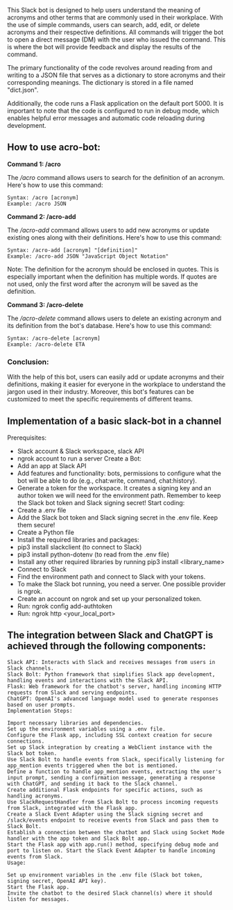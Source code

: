This Slack bot is designed to help users understand the meaning of acronyms and other terms that are commonly used in their workplace. With the use of simple commands, users can search, add, edit, or delete acronyms and their respective definitions. All commands will trigger the bot to open a direct message (DM) with the user who issued the command. This is where the bot will provide feedback and display the results of the command.

The primary functionality of the code revolves around reading from and writing to a JSON file that serves as a dictionary to store acronyms and their corresponding meanings. The dictionary is stored in a file named "dict.json".

Additionally, the code runs a Flask application on the default port 5000. It is important to note that the code is configured to run in debug mode, which enables helpful error messages and automatic code reloading during development.

## How to use acro-bot:
**Command 1: /acro**
  
The _/acro_ command allows users to search for the definition of an acronym. Here's how to use this command:
```
Syntax: /acro [acronym]
Example: /acro JSON
```
**Command 2: /acro-add**

The _/acro-add_ command allows users to add new acronyms or update existing ones along with their definitions. Here's how to use this command:
```
Syntax: /acro-add [acronym] "[definition]"
Example: /acro-add JSON "JavaScript Object Notation"
```
Note: The definition for the acronym should be enclosed in quotes. This is especially important when the definition has multiple words. If quotes are not used, only the first word after the acronym will be saved as the definition.

**Command 3: /acro-delete**

The _/acro-delete_ command allows users to delete an existing acronym and its definition from the bot's database. Here's how to use this command:
```
Syntax: /acro-delete [acronym]
Example: /acro-delete ETA
```
### Conclusion:
With the help of this bot, users can easily add or update acronyms and their definitions, making it easier for everyone in the workplace to understand the jargon used in their industry. Moreover, this bot's features can be customized to meet the specific requirements of different teams.

## Implementation of a basic slack-bot in a channel
Prerequisites:
- Slack account & Slack workspace, slack API
- ngrok account to run a server
Create a Bot:
- Add an app at Slack API
- Add features and functionality: bots, permissions to configure what the bot will be able to do (e.g., chat:write, command, chat:history).
- Generate a token for the workspace. It creates a signing key and an author token we will need for the environment path. Remember to keep the Slack bot token and Slack signing secret!
Start coding:
- Create a .env file
- Add the Slack bot token and Slack signing secret in the .env file. Keep them secure!
- Create a Python file
- Install the required libraries and packages:
- pip3 install slackclient (to connect to Slack)
- pip3 install python-dotenv (to read from the .env file)
- Install any other required libraries by running pip3 install <library_name>
- Connect to Slack
- Find the environment path and connect to Slack with your tokens.
- To make the Slack bot running, you need a server. One possible provider is ngrok.
- Create an account on ngrok and set up your personalized token.
- Run: ngrok config add-authtoken <token>
- Run: ngrok http <your_local_port>

## The integration between Slack and ChatGPT is achieved through the following components:
```
Slack API: Interacts with Slack and receives messages from users in Slack channels.
Slack Bolt: Python framework that simplifies Slack app development, handling events and interactions with the Slack API.
Flask: Web framework for the chatbot's server, handling incoming HTTP requests from Slack and serving endpoints.
ChatGPT: OpenAI's advanced language model used to generate responses based on user prompts.
Implementation Steps:

Import necessary libraries and dependencies.
Set up the environment variables using a .env file.
Configure the Flask app, including SSL context creation for secure connections.
Set up Slack integration by creating a WebClient instance with the Slack bot token.
Use Slack Bolt to handle events from Slack, specifically listening for app_mention events triggered when the bot is mentioned.
Define a function to handle app_mention events, extracting the user's input prompt, sending a confirmation message, generating a response with ChatGPT, and sending it back to the Slack channel.
Create additional Flask endpoints for specific actions, such as handling acronyms.
Use SlackRequestHandler from Slack Bolt to process incoming requests from Slack, integrated with the Flask app.
Create a Slack Event Adapter using the Slack signing secret and /slack/events endpoint to receive events from Slack and pass them to Slack Bolt.
Establish a connection between the chatbot and Slack using Socket Mode handler with the app token and Slack Bolt app.
Start the Flask app with app.run() method, specifying debug mode and port to listen on. Start the Slack Event Adapter to handle incoming events from Slack.
Usage:

Set up environment variables in the .env file (Slack bot token, signing secret, OpenAI API key).
Start the Flask app.
Invite the chatbot to the desired Slack channel(s) where it should listen for messages.
```
